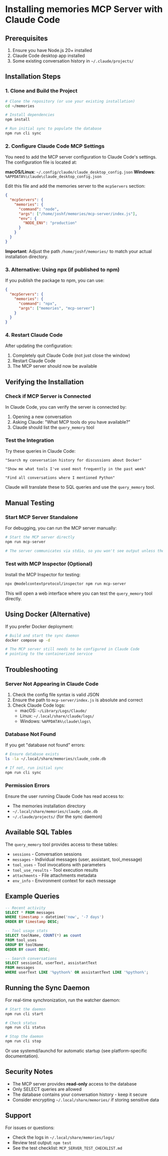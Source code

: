 # Installing memories MCP Server with Claude Code

## Prerequisites

1. Ensure you have Node.js 20+ installed
2. Claude Code desktop app installed
3. Some existing conversation history in `~/.claude/projects/`

## Installation Steps

### 1. Clone and Build the Project

```bash
# Clone the repository (or use your existing installation)
cd ~/memories

# Install dependencies
npm install

# Run initial sync to populate the database
npm run cli sync
```

### 2. Configure Claude Code MCP Settings

You need to add the MCP server configuration to Claude Code's settings. The configuration file is located at:

**macOS/Linux**: `~/.config/claude/claude_desktop_config.json`
**Windows**: `%APPDATA%\claude\claude_desktop_config.json`

Edit this file and add the memories server to the `mcpServers` section:

```json
{
  "mcpServers": {
    "memories": {
      "command": "node",
      "args": ["/home/joshf/memories/mcp-server/index.js"],
      "env": {
        "NODE_ENV": "production"
      }
    }
  }
}
```

**Important**: Adjust the path `/home/joshf/memories/` to match your actual installation directory.

### 3. Alternative: Using npx (if published to npm)

If you publish the package to npm, you can use:

```json
{
  "mcpServers": {
    "memories": {
      "command": "npx",
      "args": ["memories", "mcp-server"]
    }
  }
}
```

### 4. Restart Claude Code

After updating the configuration:
1. Completely quit Claude Code (not just close the window)
2. Restart Claude Code
3. The MCP server should now be available

## Verifying the Installation

### Check if MCP Server is Connected

In Claude Code, you can verify the server is connected by:

1. Opening a new conversation
2. Asking Claude: "What MCP tools do you have available?"
3. Claude should list the `query_memory` tool

### Test the Integration

Try these queries in Claude Code:

```
"Search my conversation history for discussions about Docker"

"Show me what tools I've used most frequently in the past week"

"Find all conversations where I mentioned Python"
```

Claude will translate these to SQL queries and use the `query_memory` tool.

## Manual Testing

### Start MCP Server Standalone

For debugging, you can run the MCP server manually:

```bash
# Start the MCP server directly
npm run mcp-server

# The server communicates via stdio, so you won't see output unless there's an error
```

### Test with MCP Inspector (Optional)

Install the MCP Inspector for testing:

```bash
npx @modelcontextprotocol/inspector npm run mcp-server
```

This will open a web interface where you can test the `query_memory` tool directly.

## Using Docker (Alternative)

If you prefer Docker deployment:

```bash
# Build and start the sync daemon
docker compose up -d

# The MCP server still needs to be configured in Claude Code
# pointing to the containerized service
```

## Troubleshooting

### Server Not Appearing in Claude Code

1. Check the config file syntax is valid JSON
2. Ensure the path to `mcp-server/index.js` is absolute and correct
3. Check Claude Code logs:
   - macOS: `~/Library/Logs/Claude/`
   - Linux: `~/.local/share/claude/logs/`
   - Windows: `%APPDATA%\claude\logs\`

### Database Not Found

If you get "database not found" errors:

```bash
# Ensure database exists
ls -la ~/.local/share/memories/claude_code.db

# If not, run initial sync
npm run cli sync
```

### Permission Errors

Ensure the user running Claude Code has read access to:
- The memories installation directory
- `~/.local/share/memories/claude_code.db`
- `~/.claude/projects/` (for the sync daemon)

## Available SQL Tables

The `query_memory` tool provides access to these tables:

- `sessions` - Conversation sessions
- `messages` - Individual messages (user, assistant, tool_message)
- `tool_uses` - Tool invocations with parameters
- `tool_use_results` - Tool execution results
- `attachments` - File attachments metadata
- `env_info` - Environment context for each message

## Example Queries

```sql
-- Recent activity
SELECT * FROM messages 
WHERE timestamp > datetime('now', '-7 days')
ORDER BY timestamp DESC;

-- Tool usage stats
SELECT toolName, COUNT(*) as count
FROM tool_uses
GROUP BY toolName
ORDER BY count DESC;

-- Search conversations
SELECT sessionId, userText, assistantText
FROM messages
WHERE userText LIKE '%python%' OR assistantText LIKE '%python%';
```

## Running the Sync Daemon

For real-time synchronization, run the watcher daemon:

```bash
# Start the daemon
npm run cli start

# Check status
npm run cli status

# Stop the daemon
npm run cli stop
```

Or use systemd/launchd for automatic startup (see platform-specific documentation).

## Security Notes

- The MCP server provides **read-only** access to the database
- Only SELECT queries are allowed
- The database contains your conversation history - keep it secure
- Consider encrypting `~/.local/share/memories/` if storing sensitive data

## Support

For issues or questions:
- Check the logs in `~/.local/share/memories/logs/`
- Review test output: `npm test`
- See the test checklist: `MCP_SERVER_TEST_CHECKLIST.md`